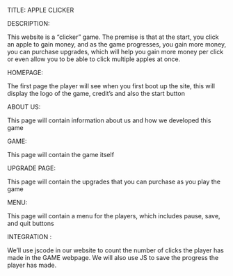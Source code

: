 TITLE: APPLE CLICKER

DESCRIPTION:

This website is a “clicker” game. The premise is that at the start, you click an apple to gain money, and as the game progresses, you gain more money, you can purchase upgrades, which will help you gain more money per click or even allow you to be able to click multiple apples at once.

HOMEPAGE:

The first page the player will see when you first boot up the site, this will display the logo of the game, credit’s and also the start button

ABOUT US:

This page will contain information about us and how we developed this game

GAME:

This page will contain the game itself

UPGRADE PAGE:

This page will contain the upgrades that you can purchase as you play the game

MENU:

This page will contain a menu for the players, which includes pause, save, and quit buttons

INTEGRATION : 

We’ll use jscode in our website to count the number of clicks the player has made in the GAME webpage. We will also use JS to save the progress the player has made.
